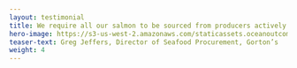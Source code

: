 ```yaml
---
layout: testimonial
title: We require all our salmon to be sourced from producers actively involved in a credible, public FIP, or certified according to credible, third-party standards. Working with Ocean Outcomes is a great way to help meet your sustainability benchmarks.
hero-image: https://s3-us-west-2.amazonaws.com/staticassets.oceanoutcomes.org/embedded+photos/testimonials/gortons-testimonial.png
teaser-text: Greg Jeffers, Director of Seafood Procurement, Gorton’s
weight: 4
---
```

